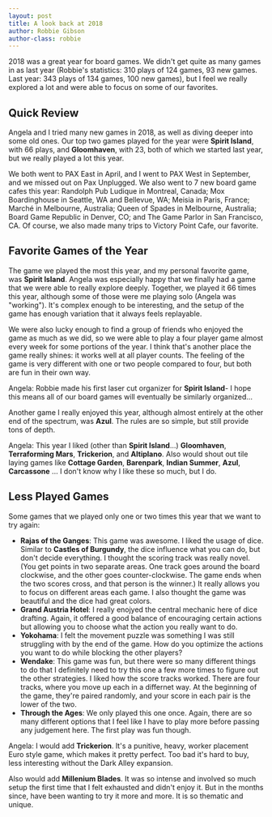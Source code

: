 ```yaml
---
layout: post
title: A look back at 2018
author: Robbie Gibson
author-class: robbie
---
```


2018 was a great year for board games.
We didn't get quite as many games in as last year (Robbie's statistics: 310 plays of 124 games, 93 new games. Last year: 343 plays of 134 games, 100 new games), but I feel we really explored a lot and were able to focus on some of our favorites.

## Quick Review

Angela and I tried many new games in 2018, as well as diving deeper into some old ones.
Our top two games played for the year were **Spirit Island**, with 66 plays, and **Gloomhaven**, with 23, both of which we started last year, but we really played a lot this year.

We both went to PAX East in April, and I went to PAX West in September, and we missed out on Pax Unplugged.
We also went to 7 new board game cafes this year:
Randolph Pub Ludique in Montreal, Canada; Mox Boardinghouse in Seattle, WA and Bellevue, WA; Meisia in Paris, France; Marché in Melbourne, Australia; Queen of Spades in Melbourne, Australia; Board Game Republic in Denver, CO; and The Game Parlor in San Francisco, CA.
Of course, we also made many trips to Victory Point Cafe, our favorite.

## Favorite Games of the Year

The game we played the most this year, and my personal favorite game, was **Spirit Island**.
Angela was especially happy that we finally had a game that we were able to really explore deeply.
Together, we played it 66 times this year, although some of those were me playing solo (Angela was "working").
It's complex enough to be interesting, and the setup of the game has enough variation that it always feels replayable.

We were also lucky enough to find a group of friends who enjoyed the game as much as we did, so we were able to play a four player game almost every week for some portions of the year.
I think that's another place the game really shines: it works well at all player counts.
The feeling of the game is very different with one or two people compared to four, but both are fun in their own way.

<div class="content angela">
Angela: Robbie made his first laser cut organizer for <b>Spirit Island</b>- I hope this means all of our board games will eventually be similarly organized...
</div>

Another game I really enjoyed this year, although almost entirely at the other end of the spectrum, was **Azul**.
The rules are so simple, but still provide tons of depth.


<div class="content angela">
Angela: This year I liked (other than <b>Spirit Island</b>...) <b>Gloomhaven</b>, <b>Terraforming Mars</b>, <b>Trickerion</b>, and <b>Altiplano</b>. Also would shout out tile laying games like <b>Cottage Garden</b>, <b>Barenpark</b>, <b>Indian Summer</b>, <b>Azul</b>, <b>Carcassone</b> ... I don't know why I like these so much, but I do.
</div>

## Less Played Games
Some games that we played only one or two times this year that we want to try again:
- **Rajas of the Ganges**:
    This game was awesome.
    I liked the usage of dice.
    Similar to **Castles of Burgundy**, the dice influence what you can do, but don't decide everything.
    I thought the scoring track was really novel.
    (You get points in two separate areas. One track goes around the board clockwise, and the other goes counter-clockwise. The game ends when the two scores cross, and that person is the winner.)
    It really allows you to focus on different areas each game.
    I also thought the game was beautiful and the dice had great colors.
- **Grand Austria Hotel**:
    I really enojyed the central mechanic here of dice drafting.
    Again, it offered a good balance of encouraging certain actions but allowing you to choose what the action you really want to do.
- **Yokohama**:
    I felt the movement puzzle was something I was still struggling with by the end of the game.
    How do you optimize the actions you want to do while blocking the other players?
- **Wendake**:
    This game was fun, but there were so many different things to do that I definitely need to try this one a few more times to figure out the other strategies.
    I liked how the score tracks worked.
    There are four tracks, where you move up each in a differnet way.
    At the beginning of the game, they're paired randomly, and your score in each pair is the lower of the two.
- **Through the Ages**:
    We only played this one once.
    Again, there are so many different options that I feel like I have to play more before passing any judgement here.
    The first play was fun though.

<div class="content angela">
<p>
Angela: I would add <b>Trickerion</b>. It's a punitive, heavy, worker placement Euro style game, which makes it pretty perfect. Too bad it's hard to buy, less interesting without the Dark Alley expansion.
</p>

<p>
Also would add <b>Millenium Blades</b>. It was so intense and involved so much setup the first time that I felt exhausted and didn't enjoy it. But in the months since, have been wanting to try it more and more. It is so thematic and unique.
</p>
</div>

